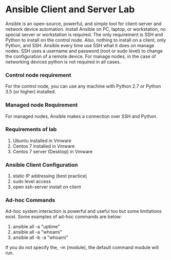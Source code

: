 # Ansible Client and Server Lab

Ansible is an open-source, powerful, and simple tool for
client-server and network device automation. Install Ansible on PC, laptop, or
workstation, no special server or workstation is required. The only requirement
is SSH and Python to install on the control node. Also, nothing to install on a
client, only Python, and SSH. Ansible every time use SSH what it does on manage
nodes. SSH uses a username and password (root or sudo level) to change the configuration
of a remote device. For manage nodes, in the case of networking devices python
is not required in all cases.

### Control node requirement

For the control node, you can use any machine with Python 2.7 or Python 3.5 (or higher) installed.

### Managed node Requirement

For managed nodes, Ansible makes a connection over SSH and Python.

### Requirements of lab

1. Ubuntu installed in Vmware
2. Centos 7 installed in Vmware
3. Centos 7 server (Desktop) in Vmware

### Ansible Client Configuration

1. static IP addressing (best practice)
2. sudo level access
3. open ssh-server install on client

### Ad-hoc Commands

Ad-hoc system interaction is powerful and useful too but
some limitations exist. Some examples of ad-hoc commands are below:

1. ansible all -a "uptime"
2. ansible all -a "whoami"
3. ansible all -b -a "whoami"

If you do not specify the, -m (module), the default command
module will run.

